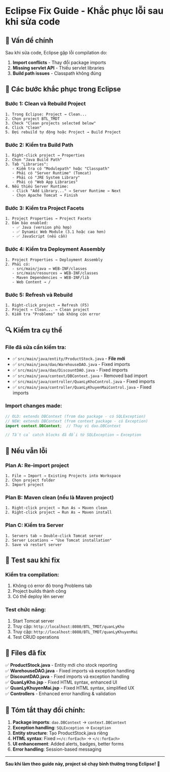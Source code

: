 # Eclipse Fix Guide - Khắc phục lỗi sau khi sửa code

## 🚨 Vấn đề chính
Sau khi sửa code, Eclipse gặp lỗi compilation do:
1. **Import conflicts** - Thay đổi package imports
2. **Missing servlet API** - Thiếu servlet libraries
3. **Build path issues** - Classpath không đúng

## 🔧 Các bước khắc phục trong Eclipse

### **Bước 1: Clean và Rebuild Project**
```
1. Trong Eclipse: Project → Clean...
2. Chọn project BTL_TMDT
3. Check "Clean projects selected below"
4. Click "Clean"
5. Đợi rebuild tự động hoặc Project → Build Project
```

### **Bước 2: Kiểm tra Build Path**
```
1. Right-click project → Properties
2. Chọn "Java Build Path"
3. Tab "Libraries":
   - Kiểm tra có "Modulepath" hoặc "Classpath"
   - Phải có "Server Runtime" (Tomcat)
   - Phải có "JRE System Library"
   - Phải có "Web App Libraries"
4. Nếu thiếu Server Runtime:
   - Click "Add Library..." → Server Runtime → Next
   - Chọn Apache Tomcat → Finish
```

### **Bước 3: Kiểm tra Project Facets**
```
1. Project Properties → Project Facets
2. Đảm bảo enabled:
   - ✅ Java (version phù hợp)
   - ✅ Dynamic Web Module (3.1 hoặc cao hơn)
   - ✅ JavaScript (nếu cần)
```

### **Bước 4: Kiểm tra Deployment Assembly**
```
1. Project Properties → Deployment Assembly
2. Phải có:
   - src/main/java → WEB-INF/classes
   - src/main/resources → WEB-INF/classes  
   - Maven Dependencies → WEB-INF/lib
   - Web Content → /
```

### **Bước 5: Refresh và Rebuild**
```
1. Right-click project → Refresh (F5)
2. Project → Clean... → Clean project
3. Kiểm tra "Problems" tab không còn error
```

## 🔍 Kiểm tra cụ thể

### **File đã sửa cần kiểm tra:**
- ✅ `src/main/java/entity/ProductStock.java` - **File mới**
- ✅ `src/main/java/dao/WarehouseDAO.java` - Fixed imports
- ✅ `src/main/java/dao/DiscountDAO.java` - Fixed imports  
- ✅ `src/main/java/context/DBContext.java` - Removed bad import
- ✅ `src/main/java/controller/QuanLyKhoControl.java` - Fixed imports
- ✅ `src/main/java/controller/QuanLyKhuyenMaiControl.java` - Fixed imports

### **Import changes made:**
```java
// OLD: extends DBContext (from dao package - có SQLException)
// NEW: extends DBContext (from context package - có Exception)
import context.DBContext;  // Thay vì dao.DBContext

// Tất cả catch blocks đã đổi từ SQLException → Exception
```

## 🎯 Nếu vẫn lỗi

### **Plan A: Re-import project**
```
1. File → Import → Existing Projects into Workspace
2. Chọn project folder
3. Import project
```

### **Plan B: Maven clean (nếu là Maven project)**
```
1. Right-click project → Run As → Maven clean
2. Right-click project → Run As → Maven install
```

### **Plan C: Kiểm tra Server**
```
1. Servers tab → Double-click Tomcat server
2. Server Locations → "Use Tomcat installation"
3. Save và restart server
```

## 🚀 Test sau khi fix

### **Kiểm tra compilation:**
1. Không có error đỏ trong Problems tab
2. Project builds thành công
3. Có thể deploy lên server

### **Test chức năng:**
1. Start Tomcat server
2. Truy cập: `http://localhost:8080/BTL_TMDT/quanLyKho`
3. Truy cập: `http://localhost:8080/BTL_TMDT/quanLyKhuyenMai`
4. Test CRUD operations

## 📝 Files đã fix

✅ **ProductStock.java** - Entity mới cho stock reporting  
✅ **WarehouseDAO.java** - Fixed imports và exception handling  
✅ **DiscountDAO.java** - Fixed imports và exception handling  
✅ **QuanLyKho.jsp** - Fixed HTML syntax, enhanced UI  
✅ **QuanLyKhuyenMai.jsp** - Fixed HTML syntax, simplified UX  
✅ **Controllers** - Enhanced error handling & validation  

## 🔧 Tóm tắt thay đổi chính:

1. **Package imports**: `dao.DBContext` → `context.DBContext`
2. **Exception handling**: `SQLException` → `Exception` 
3. **Entity structure**: Tạo ProductStock.java riêng
4. **HTML syntax**: Fixed `></c:forEach>` → `</c:forEach>`
5. **UI enhancement**: Added alerts, badges, better forms
6. **Error handling**: Session-based messaging

---
**Sau khi làm theo guide này, project sẽ chạy bình thường trong Eclipse!** 🎉 